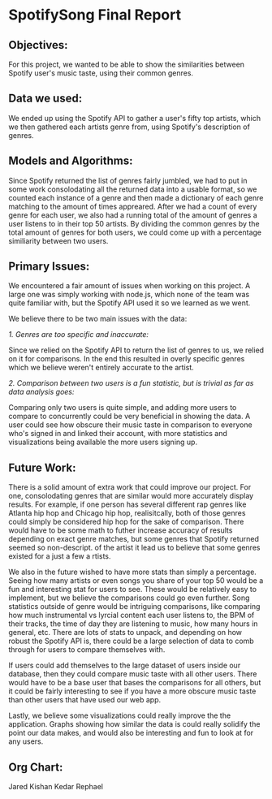 # SpotifySong Final Report 

## Objectives:

For this project, we wanted to be able to show the similarities between Spotify user's music taste, using their common genres. 

## Data we used: 

We ended up using the Spotify API to gather a user's fifty top artists, which we then gathered each artists genre from, using Spotify's description of genres. 

## Models and Algorithms:

Since Spotify returned the list of genres fairly jumbled, we had to put in some work consolodating all the returned data into a usable format, so we counted each instance of a genre and then made a dictionary of each genre matching to the amount of times appreared.
After we had a count of every genre for each user, we also had a running total of the amount of genres a user listens to in their top 50 artists. By dividing the common genres by the total amount of genres for both users, we could come up with a percentage similiarity between two users.

## Primary Issues: 

We encountered a fair amount of issues when working on this project. A large one was simply working with node.js, which none of the team was quite familiar with, but the Spotify API used it so we learned as we went. 

We believe there to be two main issues with the data:

*1. Genres are too specific and inaccurate:*

Since we relied on the Spotify API to return the list of genres to us, we relied on it for comparisons. In the end this resulted in overly specific genres which we believe weren't entirely accurate to the artist. 

*2. Comparison between two users is a fun statistic, but is trivial as far as data analysis goes:*

Comparing only two users is quite simple, and adding more users to compare to concurrently could be very beneficial in showing the data. A user could see how obscure their music taste in comparison to everyone who's signed in and linked their account, with more statistics and visualizations being available the more users signing up.


## Future Work: 

There is a solid amount of extra work that could improve our project. For one, consolodating genres that are similar would more accurately display results. For example, if one person has several different rap genres like Atlanta hip hop and Chicago hip hop, realisitcally, both of those genres could simply be considered hip hop for the sake of comparison. There would have to be some math to futher increase accuracy of results depending on exact genre matches, but some genres that Spotify returned seemed so non-descript. of the artist it lead us to believe that some genres existed for a just a few a rtists. 

We also in the future wished to have more stats than simply a percentage. Seeing how many artists or even songs you share of your top 50 would be a fun and interesting stat for users to see. These would be relatively easy to implement, but we believe the comparisons could go even further. Song statistics outside of genre would be intriguing comparisons, like comparing how much instrumental vs lyrcial content each user listens to, the BPM of their tracks, the time of day they are listening to music, how many hours in general, etc. There are lots of stats to unpack, and depending on how robust the Spotify API is, there could be a large selection of data to comb through for users to compare themselves with.

If users could add themselves to the large dataset of users inside our database, then they could compare music taste with all other users. There would have to be a base user that bases the comparisons for all others, but it could be fairly interesting to see if you have a more obscure music taste than other users that have used our web app.

Lastly, we believe some visualizations could really improve the the application. Graphs showing how similar the data is could really solidify the point our data makes, and would also be interesting and fun to look at for any users. 

## Org Chart:

Jared 
Kishan
Kedar
Rephael
